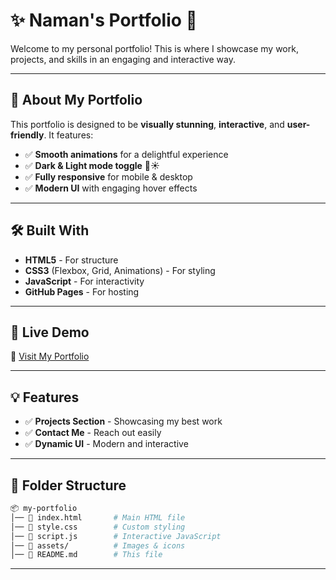# ✨ Naman's Portfolio 🚀

Welcome to my personal portfolio! This is where I showcase my work, projects, and skills in an engaging and interactive way.

---

## 🌟 About My Portfolio

This portfolio is designed to be **visually stunning**, **interactive**, and **user-friendly**. It features:  
- ✅ **Smooth animations** for a delightful experience  
- ✅ **Dark & Light mode toggle** 🌙☀️  
- ✅ **Fully responsive** for mobile & desktop  
- ✅ **Modern UI** with engaging hover effects

---

## 🛠️ Built With

- **HTML5** - For structure  
- **CSS3** (Flexbox, Grid, Animations) - For styling  
- **JavaScript** - For interactivity  
- **GitHub Pages** - For hosting

---

## 🚀 Live Demo

🔗 [Visit My Portfolio](https://LeadGeekSquad.github.io/)  

---

## 💡 Features

- ✅ **Projects Section** - Showcasing my best work  
- ✅ **Contact Me** - Reach out easily  
- ✅ **Dynamic UI** - Modern and interactive  

---

## 📂 Folder Structure

```bash
📦 my-portfolio
│── 📜 index.html       # Main HTML file
│── 📜 style.css        # Custom styling
│── 📜 script.js        # Interactive JavaScript
│── 📂 assets/          # Images & icons
│── 📜 README.md        # This file
```

---